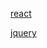 <!--
 * @Description: In User Settings Edit
 * @Author: your name
 * @Date: 2019-09-18 18:04:30
 * @LastEditTime: 2019-09-20 15:24:47
 * @LastEditors: Please set LastEditors
 -->

[react](#reduxthunk)

[jquery](#api/jquery)

